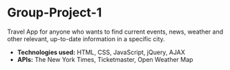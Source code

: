 # Group-Project-1

Travel App for anyone who wants to find current events, news, weather and other relevant, up-to-date information in a specific city.

* **Technologies used:** HTML, CSS, JavaScript, jQuery, AJAX 
* **APIs:** The New York Times, Ticketmaster, Open Weather Map

